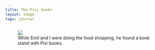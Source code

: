 ```yaml
---
title: The Pixi books
layout: image
tags: journal
---
```

<figure>
<img src="/img/journal/IMG_0367.jpg">
<figcaption>While Emil and I were doing the food shopping, he found a book stand with Pixi books.</figcaption>
</figure>